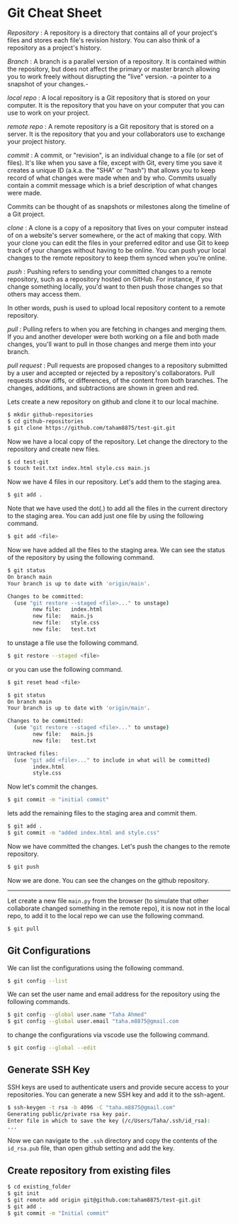 # Git Cheat Sheet

*Repository* : A repository is a directory that contains all of your project's files and stores each file's revision history. You can also think of a repository as a project's history.

*Branch* : A branch is a parallel version of a repository. It is contained within the repository, but does not affect the primary or master branch allowing you to work freely without disrupting the "live" version. -a pointer to a snapshot of your changes.-

*local repo* : A local repository is a Git repository that is stored on your computer. It is the repository that you have on your computer that you can use to work on your project.

*remote repo* : A remote repository is a Git repository that is stored on a server. It is the repository that you and your collaborators use to exchange your project history.

*commit* : A commit, or "revision", is an individual change to a file (or set of files). It's like when you save a file, except with Git, every time you save it creates a unique ID (a.k.a. the "SHA" or "hash") that allows you to keep record of what changes were made when and by who. Commits usually contain a commit message which is a brief description of what changes were made.

Commits can be thought of as snapshots or milestones along the timeline of a Git project.

*clone* : A clone is a copy of a repository that lives on your computer instead of on a website's server somewhere, or the act of making that copy. With your clone you can edit the files in your preferred editor and use Git to keep track of your changes without having to be online. You can push your local changes to the remote repository to keep them synced when you're online.

*push* : Pushing refers to sending your committed changes to a remote repository, such as a repository hosted on GitHub. For instance, if you change something locally, you'd want to then push those changes so that others may access them.

In other words, push is used to upload local repository content to a remote repository.

*pull* : Pulling refers to when you are fetching in changes and merging them. If you and another developer were both working on a file and both made changes, you'll want to pull in those changes and merge them into your branch.

*pull request* : Pull requests are proposed changes to a repository submitted by a user and accepted or rejected by a repository's collaborators. Pull requests show diffs, or differences, of the content from both branches. The changes, additions, and subtractions are shown in green and red.

Lets create a new repository on github and clone it to our local machine.

```bash
$ mkdir github-repositories
$ cd github-repositories
$ git clone https://github.com/taham8875/test-git.git
``` 

Now we have a local copy of the repository. Let change the directory to the repository and create new files.

```bash
$ cd test-git
$ touch test.txt index.html style.css main.js 
```

Now we have 4 files in our repository. Let's add them to the staging area.

```bash
$ git add .
```

Note that we have used the dot(.) to add all the files in the current directory to the staging area. You can add just one file by using the following command.

```bash
$ git add <file>
```

Now we have added all the files to the staging area. We can see the status of the repository by using the following command.

```bash
$ git status
On branch main
Your branch is up to date with 'origin/main'.

Changes to be committed:
  (use "git restore --staged <file>..." to unstage)
        new file:   index.html
        new file:   main.js
        new file:   style.css
        new file:   test.txt
```

to unstage a file use the following command.

```bash
$ git restore --staged <file>
```

or you can use the following command.

```bash
$ git reset head <file>
```

```bash
$ git status
On branch main
Your branch is up to date with 'origin/main'.

Changes to be committed:
  (use "git restore --staged <file>..." to unstage)
        new file:   main.js
        new file:   test.txt

Untracked files:
  (use "git add <file>..." to include in what will be committed)    
        index.html
        style.css
```

Now let's commit the changes.

```bash
$ git commit -m "initial commit"
```

lets add the remaining files to the staging area and commit them.

```bash
$ git add .
$ git commit -m "added index.html and style.css"
```


Now we have committed the changes. Let's push the changes to the remote repository.

```bash
$ git push
```

Now we are done. You can see the changes on the github repository.

---

Let create a new file `main.py` from the browser (to simulate that other collaborate changed something in the remote repo), it is now not in the local repo, to add it to the local repo we can use the following command.

```bash
$ git pull
```

## Git Configurations

We can list the configurations using the following command.

```bash
$ git config --list
```

We can set the user name and email address for the repository using the following commands.

```bash
$ git config --global user.name "Taha Ahmed"  
$ git config --global user.email "taha.m8875@gmail.com
```

to change the configurations via vscode use the following command.

```bash
$ git config --global --edit
```
## Generate SSH Key

SSH keys are used to authenticate users and provide secure access to your repositories. You can generate a new SSH key and add it to the ssh-agent.

```bash
$ ssh-keygen -t rsa -b 4096 -C "taha.m8875@gmail.com"
Generating public/private rsa key pair.
Enter file in which to save the key (/c/Users/Taha/.ssh/id_rsa): 
...
```

Now we can navigate to the `.ssh` directory and copy the contents of the `id_rsa.pub` file, than open github setting and add the key.

## Create repository from existing files

```bash
$ cd existing_folder
$ git init
$ git remote add origin git@github.com:taham8875/test-git.git
$ git add .
$ git commit -m "Initial commit"
